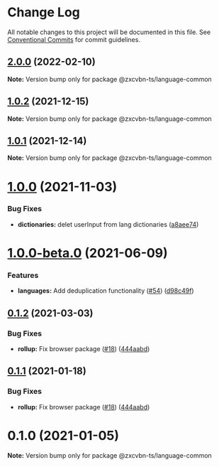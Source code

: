 # Change Log

All notable changes to this project will be documented in this file.
See [Conventional Commits](https://conventionalcommits.org) for commit guidelines.

## [2.0.0](https://github.com/zxcvbn-ts/zxcvbn/compare/@zxcvbn-ts/language-common@1.0.2...@zxcvbn-ts/language-common@2.0.0) (2022-02-10)

**Note:** Version bump only for package @zxcvbn-ts/language-common





## [1.0.2](https://github.com/zxcvbn-ts/zxcvbn/compare/@zxcvbn-ts/language-common@1.0.0...@zxcvbn-ts/language-common@1.0.2) (2021-12-15)

**Note:** Version bump only for package @zxcvbn-ts/language-common





## [1.0.1](https://github.com/zxcvbn-ts/zxcvbn/compare/@zxcvbn-ts/language-common@1.0.0...@zxcvbn-ts/language-common@1.0.1) (2021-12-14)

**Note:** Version bump only for package @zxcvbn-ts/language-common





# [1.0.0](https://github.com/zxcvbn-ts/zxcvbn/compare/@zxcvbn-ts/language-common@1.0.0-beta.0...@zxcvbn-ts/language-common@1.0.0) (2021-11-03)


### Bug Fixes

* **dictionaries:** delet userInput from lang dictionaries ([a8aee74](https://github.com/zxcvbn-ts/zxcvbn/commit/a8aee74aec1e01e8c9948a10be83422ba0ed1fbb))





# [1.0.0-beta.0](https://github.com/zxcvbn-ts/zxcvbn/compare/@zxcvbn-ts/language-common@0.1.2...@zxcvbn-ts/language-common@1.0.0-beta.0) (2021-06-09)


### Features

* **languages:** Add deduplication functionality ([#54](https://github.com/zxcvbn-ts/zxcvbn/issues/54)) ([d98c49f](https://github.com/zxcvbn-ts/zxcvbn/commit/d98c49f11f05109f16ac4d5fbdd8cb1c0805eb1d))





## [0.1.2](https://github.com/zxcvbn-ts/zxcvbn/compare/@zxcvbn-ts/language-common@0.1.0...@zxcvbn-ts/language-common@0.1.2) (2021-03-03)


### Bug Fixes

* **rollup:** Fix browser package ([#18](https://github.com/zxcvbn-ts/zxcvbn/issues/18)) ([444aabd](https://github.com/zxcvbn-ts/zxcvbn/commit/444aabd4c37d449f600eaa4ad6d144f3c8ca5780))





## [0.1.1](https://github.com/zxcvbn-ts/zxcvbn/compare/@zxcvbn-ts/language-common@0.1.0...@zxcvbn-ts/language-common@0.1.1) (2021-01-18)


### Bug Fixes

* **rollup:** Fix browser package ([#18](https://github.com/zxcvbn-ts/zxcvbn/issues/18)) ([444aabd](https://github.com/zxcvbn-ts/zxcvbn/commit/444aabd4c37d449f600eaa4ad6d144f3c8ca5780))





# 0.1.0 (2021-01-05)

**Note:** Version bump only for package @zxcvbn-ts/language-common
